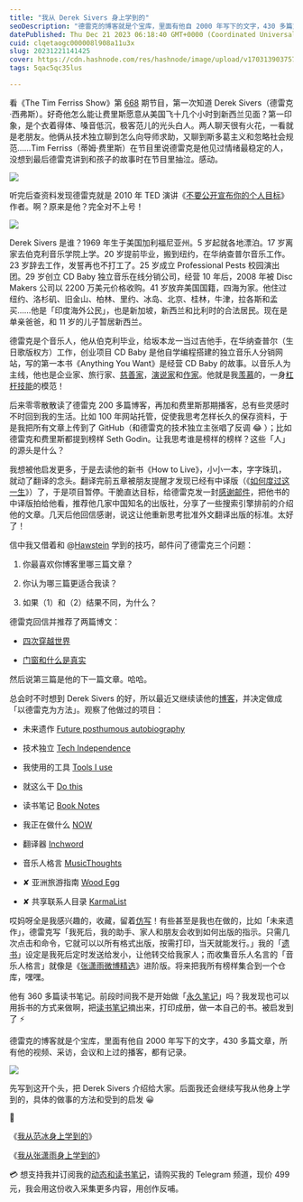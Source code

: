 ```yaml
---
title: "我从 Derek Sivers 身上学到的"
seoDescription: "德雷克的博客就是个宝库，里面有他自 2000 年写下的文字，430 多篇文章，所有他的视频、采访，会议和上过的播客，都有记录。"
datePublished: Thu Dec 21 2023 06:18:40 GMT+0000 (Coordinated Universal Time)
cuid: clqetaogc000008l908a11u3x
slug: 20231221141425
cover: https://cdn.hashnode.com/res/hashnode/image/upload/v1703139037579/e1dcec71-996f-4fb7-8c08-117bc50ff887.jpeg
tags: 5qac5qc35lus

---
```


看《The Tim Ferriss Show》第 [668](https://youtu.be/0BaDQCjqUHU) 期节目，第一次知道 Derek Sivers（德雷克·西弗斯）。好奇他怎么能让费里斯愿意从美国飞十几个小时到新西兰见面？第一印象，是个衣着得体、嗓音低沉，极客范儿的光头白人。两人聊天很有火花，一看就是老朋友。他俩从技术独立聊到怎么向导师求助，又聊到斯多葛主义和忽略社会规范……Tim Ferriss（蒂姆·费里斯）在节目里说德雷克是他见过情绪最稳定的人，没想到最后德雷克讲到和孩子的故事时在节目里抽泣。感动。

![](url)

听完后查资料发现德雷克就是 2010 年 TED 演讲《[不要公开宣布你的个人目标](https://www.ted.com/talks/derek_sivers_keep_your_goals_to_yourself/transcript?language=zh-cn)》作者。啊？原来是他？完全对不上号！

![](url)

Derek Sivers 是谁？1969 年生于美国加利福尼亚州。5 岁起就各地漂泊。17 岁离家去伯克利音乐学院上学。20 岁提前毕业，搬到纽约，在华纳查普尔音乐工作。23 岁辞去工作，发誓再也不打工了。25 岁成立 Professional Pests 校园演出团。29 岁创立 CD Baby 独立音乐在线分销公司，经营 10 年后，2008 年被 Disc Makers 公司以 2200 万美元价格收购。41 岁放弃美国国籍，四海为家。他住过纽约、洛杉矶、旧金山、柏林、里约、冰岛、北京、桂林，牛津，拉各斯和孟买……他是「印度海外公民」，也是新加坡，新西兰和比利时的合法居民。现在是单亲爸爸，和 11 岁的儿子暂居新西兰。

德雷克是个音乐人，他从伯克利毕业，给坂本龙一当过吉他手，在华纳查普尔（生日歌版权方）工作，创业项目 CD Baby 是他自学编程搭建的独立音乐人分销网站，写的第一本书《Anything You Want》是经营 CD Baby 的故事。以音乐人为主线，他也是企业家、旅行家、[慈善家](https://sive.rs/575k)，[演说家](https://www.ted.com/speakers/derek_sivers)和[作家](https://book.douban.com/subject_search?search_text=Derek%20Sivers)。他就是我[羡慕](https://mp.weixin.qq.com/s?__biz=MzI3MzU5MDA1OQ==&mid=2247487460&idx=1&sn=0494727a413dba216d6c772067bafbf4&chksm=eb21bda0dc5634b6b76b5e43d2e7674afc6c08194c6e6e543fb86939fcc6df562b908adce296#rd)的，一身[杠杆技能](https://mp.weixin.qq.com/s/TfhBCbr8-IoHyPKtB3hTlw)的模范！

后来零零散散读了德雷克 200 多篇博客，再加和费里斯那期播客，总有些灵感时不时回到我的生活。比如 100 年网站托管，促使我思考怎样长久的保存资料，于是我把所有文章上传到了 GitHub（和德雷克的技术独立主张唱了反调 😂 ）；比如德雷克和费里斯都提到榜样 Seth Godin。让我思考谁是榜样的榜样？这些「人」的源头是什么？

我想被他启发更多，于是去读他的新书《How to Live》，小小一本，字字珠玑，就动了翻译的念头。翻译完前五章被朋友提醒才发现已经有中译版（《[如何度过这一生](https://book.douban.com/subject/36351794/)》）了，于是项目暂停。干脆直达目标，给德雷克发一封[感谢邮件](https://t.me/c/1776193193/3590)，把他书的中译版拍给他看，推荐他几家中国知名的出版社，分享了一些搜索引擎排前的介绍他的文章。几天后他回信感谢，说这让他重新思考批准外文翻译出版的标准。太好了！

信中我又借着和 @[Hawstein](https://mp.weixin.qq.com/s?__biz=MjM5OTg2MzE4Mg==&mid=2257483855&idx=1&sn=012da42659d465e1ebcb0adcd148dd42&scene=21#wechat_redirect) 学到的技巧，邮件问了德雷克三个问题：

1. 你最喜欢你博客里哪三篇文章？
    
2. 你认为哪三篇更适合我读？
    
3. 如果（1）和（2）结果不同，为什么？
    

德雷克回信并推荐了两篇博文：

* [四次穿越世界](https://sive.rs/4)
    
* [门窗和什么是真实](https://sive.rs/dw)
    

然后说第三篇是他的下一篇文章。哈哈。

总会时不时想到 Derek Sivers 的好，所以最近又继续读他的[博客](https://sive.rs/)，并决定做成「以德雷克为方法」。观察了他做过的项目：

* 未来遗作 [Future posthumous autobiography](https://sive.rs/abio)
    
* 技术独立 [Tech Independence](https://sive.rs/ti)
    
* 我使用的工具 [Tools I use](https://sive.rs/uses)
    
* 就这么干 [Do this](https://sive.rs/d1)
    
* 读书笔记 [Book Notes](https://sive.rs/book)
    
* 我正在做什么 [NOW](https://nownownow.com/)
    
* 翻译器 [Inchword](https://inchword.com/)
    
* 音乐人格言 [MusicThoughts](https://musicthoughts.com/)
    
* ✘ 亚洲旅游指南 [Wood Egg](https://sive.rs/eg)
    
* ✘ 共享联系人目录 [KarmaList](https://sive.rs/kl)
    

哎妈呀全是我感兴趣的，收藏，留着[仿写](https://mp.weixin.qq.com/s?__biz=MzI3MzU5MDA1OQ==&mid=2247488357&idx=1&sn=f8287b51b336d22b5d08f6213cbd722c&chksm=eb21a121dc562837d8998371454b227a9fac85e2a33cf26f145e904541d4c196b7ae5afb3213&token=1088888974&lang=zh_CN#rd)！有些甚至是我也在做的，比如「未来遗作」，德雷克写「我死后，我的助手、家人和朋友会收到如何出版的指示。只需几次点击和命令，它就可以以所有格式出版，按需打印，当天就能发行。」我的「[遗书](https://mp.weixin.qq.com/s?__biz=MzI3MzU5MDA1OQ==&mid=2247485380&idx=1&sn=26cf6b9cd262a76b932a548adfc306bb&chksm=eb21b580dc563c9659eca8f9c1e0a1a998ad4399d694f89e0429e8d35dcef59e694151dffb8a#)」设定是我死后定时发送给发小，让他转交给我家人；而收集音乐人名言的「音乐人格言」就像是《[张潇雨微博精选](https://rili.zxy.wiki/)》进阶版。将来把我所有榜样集合到一个仓库，嘿嘿。

他有 360 多篇读书笔记。前段时间我不是开始做「[永久笔记](https://mp.weixin.qq.com/s?__biz=MzI3MzU5MDA1OQ==&mid=2247488178&idx=1&sn=d5ad38c62fb4ef8ae1fdb203fba42ec9&chksm=eb21a0f6dc5629e07fdbad537143fcc0a4b7c3d1d804ec6085a3c2abadbd7ea04bf4ed495127&token=1088888974&lang=zh_CN#rd)」吗？我发现也可以用拆书的方式来做啊，把[读书笔记](https://mp.weixin.qq.com/s?__biz=MzI3MzU5MDA1OQ==&mid=2247488150&idx=1&sn=98acb8d1a8baebfd08814ab4302d8ee4&chksm=eb21a0d2dc5629c40f899b59c250755844760896f6e3e38bf6c04dfdff766d7791e26dbd04e7&token=1088888974&lang=zh_CN#)摘出来，打印成册，做一本自己的书。被启发到了 ⚡️

德雷克的博客就是个宝库，里面有他自 2000 年写下的文字，430 多篇文章，所有他的视频、采访，会议和上过的播客，都有记录。

![](url)

先写到这开个头，把 Derek Sivers 介绍给大家。后面我还会继续写我从他身上学到的，具体的做事的方法和受到的启发 😀

🔗

《[我从范冰身上学到的](https://mp.weixin.qq.com/s?__biz=MzI3MzU5MDA1OQ==&mid=2247487837&idx=1&sn=f6b17e5f9ad9f3a177c267b9c6a09ec4&chksm=eb21a319dc562a0face5c4e9bcdb7861c8b8f3e59e4f2bfa2530d4da0cbb2668c9813fdd381b#)》

《[我从张潇雨身上学到的](https://mp.weixin.qq.com/s?__biz=MzI3MzU5MDA1OQ==&mid=2247486669&idx=1&sn=c36887eaf0d64cc27cda0e8298996d13&chksm=eb21be89dc56379f356c63da41391c60387fd3676396c636a09a7a648cd81e3751876099b3b7#)》

💳 想支持我并订阅我的[动态和读书笔记](https://mp.weixin.qq.com/s/A_yK10ktL8Nl7RzsnGwzEg)，请购买我的 Telegram 频道，现价 499 元，我会用这份收入采集更多内容，用创作反哺。